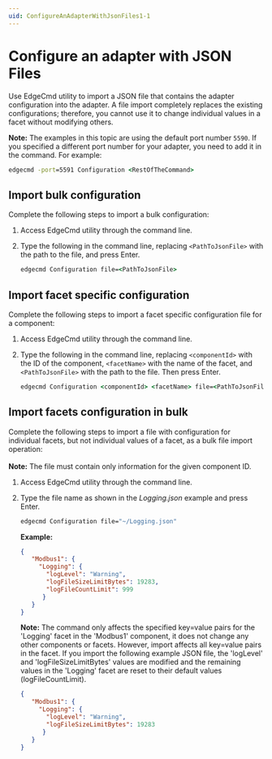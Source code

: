 ```yaml
---
uid: ConfigureAnAdapterWithJsonFiles1-1
---
```


# Configure an adapter with JSON Files

Use EdgeCmd utility to  import a JSON file that contains the adapter configuration into the adapter. A file import completely replaces the existing configurations; therefore, you cannot use it to change individual values in a facet without modifying others.

**Note:** The examples in this topic are using the default port number `5590`. If you specified a different port number for your adapter, you need to add it in the command. For example:

```cmd
edgecmd -port=5591 Configuration <RestOfTheCommand>
```

## Import bulk configuration

Complete the following steps to import a bulk configuration:

1. Access EdgeCmd utility through the command line.
2. Type the following in the command line, replacing `<PathToJsonFile>` with the path to the file, and press Enter.

   ```cmd
   edgecmd Configuration file=<PathToJsonFile>
   ```

## Import facet specific configuration

Complete the following steps to import a facet specific configuration file for a component:

1. Access EdgeCmd utility through the command line.
2. Type the following in the command line, replacing `<componentId>` with the ID of the component, `<facetName>` with the name of the facet, and `<PathToJsonFile>` with the path to the file. Then press Enter.

   ```cmd
   edgecmd Configuration <componentId> <facetName> file=<PathToJsonFile>
   ```

## Import facets configuration in bulk

Complete the following steps to import a file with configuration for individual facets, but not individual values of a facet, as a bulk file import operation:<br><br>
**Note:** The file must contain only information for the given component ID.

1. Access EdgeCmd utility through the command line.
2. Type the file name as shown in the _Logging.json_ example and press Enter.

   ```cmd
   edgecmd Configuration file="~/Logging.json"
   ```

   **Example:**

   ```json
   {
      "Modbus1": {
        "Logging": {
          "logLevel": "Warning",
          "logFileSizeLimitBytes": 19283,
          "logFileCountLimit": 999
         }
      }
   }
    ```

   **Note:** The command only affects the specified key=value pairs for the 'Logging' facet in the 'Modbus1' component, it does not change any other components or facets. However, import affects all key=value pairs in the facet. If you import the following example JSON file, the 'logLevel' and 'logFileSizeLimitBytes' values are modified and the remaining values in the 'Logging' facet are reset to their default values (logFileCountLimit).

   ```json
   {
      "Modbus1": {
        "Logging": {
          "logLevel": "Warning",
          "logFileSizeLimitBytes": 19283
         }
      }
   }
   ```
